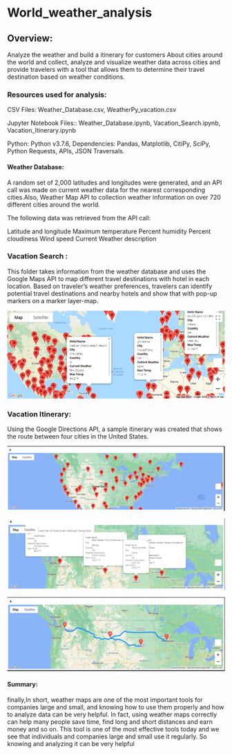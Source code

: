 # World_weather_analysis
## Overview:<br/>

Analyze the weather and build a itinerary for customers
About cities around the world and collect, analyze and visualize weather data across cities and provide travelers with a tool that allows them to determine their travel destination based on weather conditions.
### Resources used for analysis:

CSV Files: Weather_Database.csv, WeatherPy_vacation.csv

Jupyter Notebook Files:: Weather_Database.ipynb, Vacation_Search.ipynb, Vacation_Itinerary.ipynb

Python: Python v3.7.6, Dependencies: Pandas, Matplotlib, CitiPy, SciPy, Python Requests, APIs, JSON Traversals.

#### Weather Database:

A random set of 2,000 latitudes and longitudes were generated, and an API call was made on current weather data for the nearest corresponding cities.Also, Weather Map API to collection weather information on over 720 different cities around the world.

The following data was retrieved from the API call:

Latitude and longitude
Maximum temperature
Percent humidity
Percent cloudiness
Wind speed
Current Weather description

### Vacation Search :

This folder takes information from the weather database and uses the Google Maps API to map different travel destinations with hotel in each location. Based on traveler’s weather preferences, travelers can identify potential travel destinations and nearby hotels and show that with pop-up markers on a marker layer-map.

![pic.png](/Vacation_Search/pic.png)<br/>


### Vacation Itinerary:

Using the Google Directions API, a sample itinerary was created that shows the route between four cities in the United States.



![pic1.PNG](/vacation_itinerary/pic1.PNG)<br/>


![pic4.PNG](/vacation_itinerary/pic4.PNG)<br/>


![pic2.png](/vacation_itinerary/pic2.png)<br/>

#### Summary:

finally,In short, weather maps are one of the most important tools for companies large and small, and knowing how to use them properly and how to analyze data can be very helpful. In fact, using weather maps correctly can help many people save time, find long and short distances and earn money and so on. This tool is one of the most effective tools today and we see that individuals and companies large and small use it regularly. So knowing and analyzing it can be very helpful
